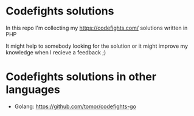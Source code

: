Codefights solutions
============================
In this repo I'm collecting my https://codefights.com/ solutions written in PHP

It might help to somebody looking for the solution or it might improve my knowledge when I recieve a feedback ;)

# Codefights solutions in other languages
- Golang: https://github.com/tomor/codefights-go

